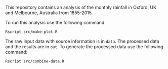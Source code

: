 This repository contains an analysis of the monthly rainfall in Oxford, UK and Melbourne, Australia from 1855-2015.

To run this analysis use the following command:

```
Rscript src/make-plot.R
```

The raw input data with source information is in `data`. The processed data and the results are in `out`. 
To generate the processed data use the following command:

```
Rscript src/combine-data.R
```
